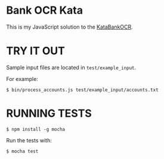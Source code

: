 Bank OCR Kata
=============
This is my JavaScript solution to the [KataBankOCR](http://codingdojo.org/cgi-bin/index.pl?KataBankOCR).

TRY IT OUT
==========
Sample input files are located in ```test/example_input```.

For example:

```
$ bin/process_accounts.js test/example_input/accounts.txt
```

RUNNING TESTS
=============
```
$ npm install -g mocha
```

Run the tests with:

```
$ mocha test
```
